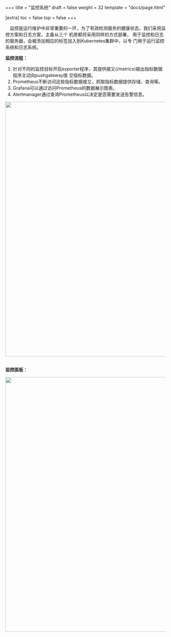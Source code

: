 +++
title = "监控系统"
draft = false
weight = 32
template = "docs/page.html"

[extra]
toc = false
top = false
+++

&emsp;监控是运行维护中非常重要的一环，为了有效检测服务的健康状态，我们采用监控方案和日志方案，主备从三个 机房都将采用同样的方式部署， 用于监控和日志的服务器，会被添加相应的标签加入到Kubernetes集群中，以专 门用于运行监控系统和日志系统。

**监控流程：**

1. 针对不同的监控目标开启exporter程序，其提供接又(/metrics)输出指标数据 程序主动向pushgateway提 交指标数据。
2. Prometheus不断访问这些指标数据接又，抓取指标数据提供存储、查询等。
3. Grafana可以通过访问Prometheus的数据展示图表。
4. Alertmanager通过查询Prometheus以决定是否需要发送告警信息。


<img src="/images/monitor.png"  width="800" />

<br>
<br>

**监控面板：**

<img src="/images/grafana.png"  width="800" />

